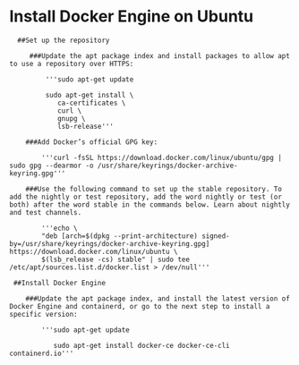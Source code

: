 # Install Docker Engine on Ubuntu
      ##Set up the repository

         ###Update the apt package index and install packages to allow apt to use a repository over HTTPS:

             '''sudo apt-get update

             sudo apt-get install \
                ca-certificates \
                curl \
                gnupg \
                lsb-release'''

        ###Add Docker’s official GPG key:

            '''curl -fsSL https://download.docker.com/linux/ubuntu/gpg | sudo gpg --dearmor -o /usr/share/keyrings/docker-archive-keyring.gpg'''

        ###Use the following command to set up the stable repository. To add the nightly or test repository, add the word nightly or test (or both) after the word stable in the commands below. Learn about nightly and test channels.

            '''echo \
            "deb [arch=$(dpkg --print-architecture) signed-by=/usr/share/keyrings/docker-archive-keyring.gpg] https://download.docker.com/linux/ubuntu \
            $(lsb_release -cs) stable" | sudo tee /etc/apt/sources.list.d/docker.list > /dev/null'''

     ##Install Docker Engine

        ###Update the apt package index, and install the latest version of Docker Engine and containerd, or go to the next step to install a specific version:

            '''sudo apt-get update

               sudo apt-get install docker-ce docker-ce-cli containerd.io'''
               
